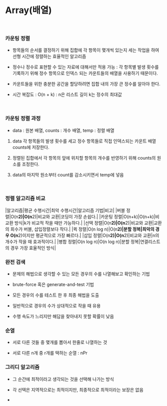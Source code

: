 # Array(배열)

<br>

### 카운팅 정렬

- 항목들의 순서를 결정하기 위해 집합에 각 항목이 몇개씩 있는지 세는 작업을 하여 선형 시간에 정렬하는 효율적인 알고리즘

- 정수나 정수로 표현할 수 있는 자료에 대해서만 적용 가능 : 각 항목별 발생 횟수를 기록하기 위해 정수 항목으로 인덱스 되는 카운트들의 배열을 사용하기 때문이다.

- 카운트들을 위한 충분한 공간을 할당하려면 집합 내의 가장 큰 정수를 알아야 한다.

- 시간 복잡도 : O(n + k) : n은 리스트 길이 k는 정수의 최대값

<br>

### 카운팅 정렬 과정

- data : 원본 배열, counts : 개수 배열, temp : 정렬 배열

1. data 각 항목들의 발생 횟수를 세고 정수 항목들로 직접 인덱스되는 카운트 배열 counts에 저장한다.

2. 정렬된 집합에서 각 항목의 앞에 위치할 항목의 개수를 반영하기 위해 counts의 원소를 조정한다.

3. data의 마지막 원소부터 count를 감소시키면서 temp에 넣음

<br>

### 정렬 알고리즘 비교

|알고리즘|평균 수행시간|최악 수행시간|알고리즘 기법|비고|
|버블 정렬|O(n**2)|O(n**2)|비교와 교환|코딩이 가장 손쉽다.|
|카운팅 정렬|O(n+k)|O(n+k)|비교환 방식|k가 비교적 작을 때만 가능하다.|
|선택 정렬|O(n**2)|O(n**2)|비교와 교환|교환의 회수가 버블, 삽입정렬보다 작다.|
|퀵 정렬|O(n log n)|O(n**2)|분할 정복|최악의 경우 O(n**2)이지만 평균적으로 가장 빠르다.|
|삽입 정렬|O(n**2)|O(n**2)|비교와 교환|n의 개수가 작을 때 효과적이다.|
|병합 정렬|O(n log n)|O(n log n)|분할 정복|연결리스트의 경우 가장 효율적인 방식|

### 완전 검색

- 문제의 해법으로 생각할 수 있는 모든 경우의 수를 나열해보고 확인하는 기법

- brute-force 혹은 generate-and-test 기법

- 모든 경우의 수를 테스트 한 후 최종 해법을 도출

- 일반적으로 경우의 수가 상대적으로 작을 때 유용

- 수행 속도가 느리지만 해답을 찾아내지 못할 확률이 낮음

### 순열

- 서로 다른 것들 중 몇개를 뽑아서 한줄로 나열하는 것

- 서로 다른 n개 중 r개를 택하는 순열 : nPr

### 그리디 알고리즘

- 그 순간에 최적이라고 생각되는 것을 선택해 나가는 방식

- 각 선택은 지역적으로는 최적이지만, 최종적으로 최적이라는 보장은 없음

- 